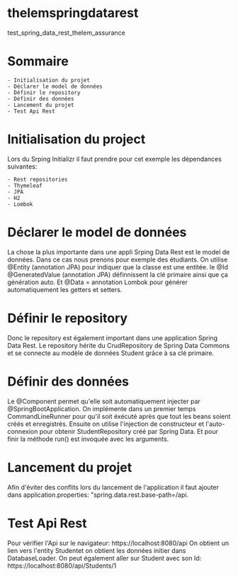 # thelemspringdatarest
test_spring_data_rest_thelem_assurance

# Sommaire
    - Initialisation du projet
    - Déclarer le model de données
    - Définir le repository
    - Définir des données
    - Lancement du projet
    - Test Api Rest
  
# Initialisation du project

Lors du Srping Initializr il faut prendre pour cet exemple les dépendances suivantes:

    - Rest repositories
    - Thymeleaf
    - JPA
    - H2
    - Lombok

# Déclarer le model de données

La chose la plus importante dans une appli Srping Data Rest est le model de données. Dans ce cas nous prenons pour exemple des étudiants.
On utilise @Entity (annotation JPA) pour indiquer que la classe est une entitée.
le @Id @GeneratedValue (annotation JPA) définnissent la clé primaire ainsi que ça génération auto.
Et @Data = annotation Lombok pour générer automatiquement les getters et setters.

# Définir le repository

Donc le repository est également important dans une application Spring Data Rest.
Le repository hérite du CrudRepository de Spring Data Commons et se connecte au modèle de données Student
grâce à sa clé primaire.

# Définir des données

Le @Component permet qu'elle soit automatiquement injecter par @SpringBootApplication.
On implémente dans un premier temps CommandLineRunner pour qu'il soit éxécuté après que 
tout les beans soient créés et enregistrés.
Ensuite on utilise l'injection de constructeur et l'auto-connexion pour obtenir StudentRepository
créé par Spring Data.
Et pour finir la méthode run() est invoquée avec les arguments.

# Lancement du projet

Afin d'éviter des conflits lors du lancement de l'application il faut ajouter dans application.properties:
"spring.data.rest.base-path=/api.

# Test Api Rest

Pour vérifier l'Api sur le navigateur: https://localhost:8080/api
On obtient un lien vers l'entity Studentet on obtient les données initier dans DatabaseLoader.
On peut également aller sur Student avec son Id: https://localhost:8080/api/Students/1
